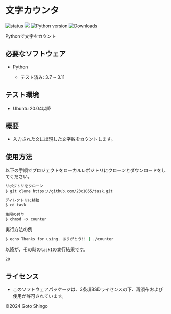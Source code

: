 # 文字カウンタ

![status](https://github.com/23c1055/task/actions/workflows/test.yml/badge.svg)
<img src="https://img.shields.io/badge/-Python-F9DC3E.svg?logo=python">
![Python version](https://img.shields.io/badge/Needed_Python_version-3_or_more-blue)
![Downloads](https://img.shields.io/badge/Downloads-2-green)


Pythonで文字をカウント

## 必要なソフトウェア

- Python 

    - テスト済み: 3.7 ~ 3.11

## テスト環境

- Ubuntu 20.04以降

## 概要

- 入力された文に出現した文字数をカウントします。 

## 使用方法

  以下の手順でプロジェクトをローカルレポジトリにクローンとダウンロードをしてください。

```bash
リポジトリをクローン
$ git clone https://github.com/23c1055/task.git

ディレクトリに移動
$ cd task

権限の付与
$ chmod +x counter
```



実行方法の例
```bash
$ echo Thanks for using. ありがとう!! | ./counter
```
以降が、その時の```task1```の実行結果です。

```
20
```

## ライセンス

- このソフトウェアパッケージは、3条項BSDライセンスの下、再頒布および使用が許可されています。

©2024 Goto Shingo
